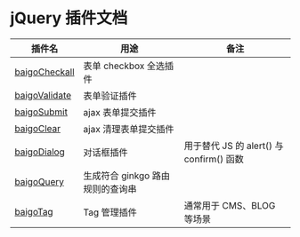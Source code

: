 # jQuery 插件文档

| 插件名 | 用途 | 备注 |
| - | - | - |
| [baigoCheckall](./checkall/index.md) | 表单 checkbox 全选插件 | |
| [baigoValidate](./validate/index.md) | 表单验证插件 | |
| [baigoSubmit](./submit/index.md) | ajax 表单提交插件 | |
| [baigoClear](./clear/index.md) | ajax 清理表单提交插件 | |
| [baigoDialog](./dialog/index.md) | 对话框插件 | 用于替代 JS 的 alert() 与 confirm() 函数 |
| [baigoQuery](./query/index.md) | 生成符合 ginkgo 路由规则的查询串 | |
| [baigoTag](./tag/index.md) | Tag 管理插件 | 通常用于 CMS、BLOG 等场景 |
